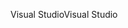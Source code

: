 <span data-ttu-id="802ad-101">Visual Studio</span><span class="sxs-lookup"><span data-stu-id="802ad-101">Visual Studio</span></span>